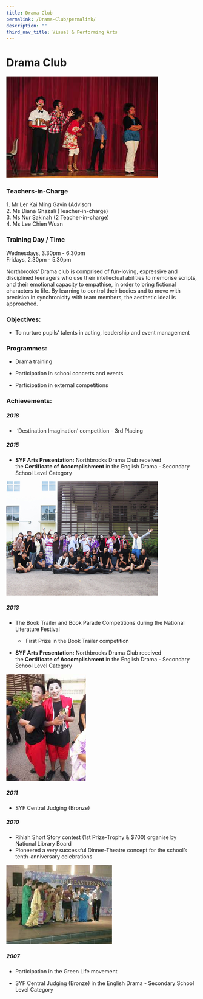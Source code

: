 ```yaml
---
title: Drama Club
permalink: /Drama-Club/permalink/
description: ""
third_nav_title: Visual & Performing Arts
---
```


Drama Club
==========

![](/images/drama.jpeg)

### Teachers-in-Charge

1. Mr Ler Kai Ming Gavin (Advisor)  
2. Ms Diana Ghazali (Teacher-in-charge)  
3. Ms Nur Sakinah (2 Teacher-in-charge)  
4. Ms Lee Chien Wuan  

### Training Day / Time

Wednesdays, 3.30pm - 6.30pm  
Fridays, 2.30pm - 5.30pm

Northbrooks’ Drama club is comprised of fun-loving, expressive and disciplined teenagers who use their intellectual abilities to memorise scripts, and their emotional capacity to empathise, in order to bring fictional characters to life. By learning to control their bodies and to move with precision in synchronicity with team members, the aesthetic ideal is approached.

### Objectives:

*   To nurture pupils’ talents in acting, leadership and event management

  

### **Programmes:**

*   Drama training  
    
*   Participation in school concerts and events
*   Participation in external competitions

  

### Achievements:
  

##### 2018

*    ‘Destination Imagination’ competition - 3rd Placing  
    

  

##### 2015

*   **SYF Arts Presentation:** Northbrooks Drama Club received the **Certificate of Accomplishment** in the English Drama - Secondary School Level Category

![](/images/Drama_SYF_2015.jpeg)

##### 2013

*   The Book Trailer and Book Parade Competitions during the National Literature Festival
    -  First Prize in the Book Trailer competition
    

*   **SYF Arts Presentation:** Northbrooks Drama Club received the **Certificate of Accomplishment** in the English Drama - Secondary School Level Category

![](/images/Drama2.jpg)

##### 2011

*   SYF Central Judging (Bronze)


 
##### 2010

*   Rihlah Short Story contest (1st Prize-Trophy & $700) organise by National Library Board
*   Pioneered a very successful Dinner-Theatre concept for the school’s tenth-anniversary celebrations

![](/images/Drama4.png)

##### 2007

*   Participation in the Green Life movement
    
*   SYF Central Judging (Bronze) in the English Drama - Secondary School Level Category
